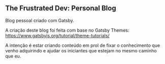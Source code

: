 ## The Frustrated Dev: Personal Blog
Blog pessoal criado com Gatsby.

A criação deste blog foi feita com base no Gatsby Themes: https://www.gatsbyjs.org/tutorial/theme-tutorials/

A intenção é estar criando conteúdo em prol de fixar o conhecimento que venho adquirindo e ajudar os iniciantes que estejam no mesmo caminho que eu.
